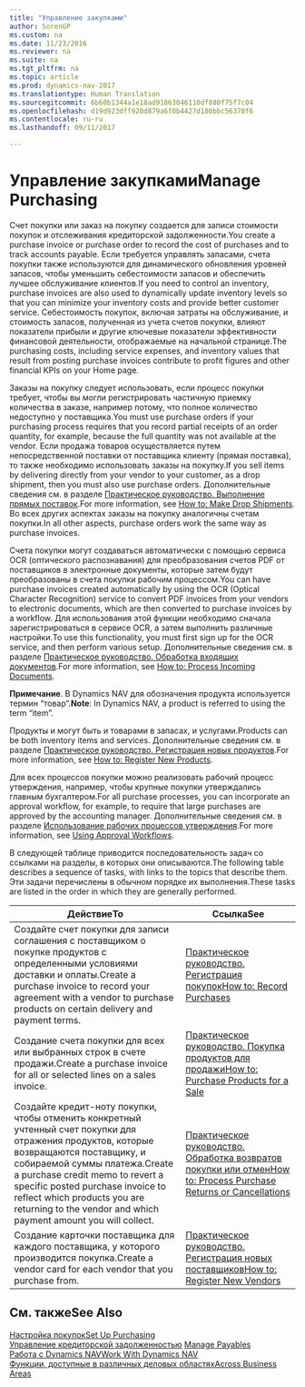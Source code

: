 ```yaml
---
title: "Управление закупками"
author: SorenGP
ms.custom: na
ms.date: 11/23/2016
ms.reviewer: na
ms.suite: na
ms.tgt_pltfrm: na
ms.topic: article
ms.prod: dynamics-nav-2017
ms.translationtype: Human Translation
ms.sourcegitcommit: 6b60b1344a1e18ad91863046110df880f75f7c04
ms.openlocfilehash: d19d923dff920d879a6f0b4427d180bbc56370f6
ms.contentlocale: ru-ru
ms.lasthandoff: 09/11/2017

---
```


# <a name="manage-purchasing"></a><span data-ttu-id="5297f-102">Управление закупками</span><span class="sxs-lookup"><span data-stu-id="5297f-102">Manage Purchasing</span></span>
<span data-ttu-id="5297f-103">Счет покупки или заказ на покупку создается для записи стоимости покупок и отслеживания кредиторской задолженности.</span><span class="sxs-lookup"><span data-stu-id="5297f-103">You create a purchase invoice or purchase order to record the cost of purchases and to track accounts payable.</span></span> <span data-ttu-id="5297f-104">Если требуется управлять запасами, счета покупки также используются для динамического обновления уровней запасов, чтобы уменьшить себестоимости запасов и обеспечить лучшее обслуживание клиентов.</span><span class="sxs-lookup"><span data-stu-id="5297f-104">If you need to control an inventory, purchase invoices are also used to dynamically update inventory levels so that you can minimize your inventory costs and provide better customer service.</span></span> <span data-ttu-id="5297f-105">Себестоимость покупок, включая затраты на обслуживание, и стоимость запасов, полученная из учета счетов покупки, влияют показатели прибыли и другие ключевые показатели эффективности финансовой деятельности, отображаемые на начальной странице.</span><span class="sxs-lookup"><span data-stu-id="5297f-105">The purchasing costs, including service expenses, and inventory values that result from posting purchase invoices contribute to profit figures and other financial KPIs on your Home page.</span></span>

<span data-ttu-id="5297f-106">Заказы на покупку следует использовать, если процесс покупки требует, чтобы вы могли регистрировать частичную приемку количества в заказе, например потому, что полное количество недоступно у поставщика.</span><span class="sxs-lookup"><span data-stu-id="5297f-106">You must use purchase orders if your purchasing process requires that you record partial receipts of an order quantity, for example, because the full quantity was not available at the vendor.</span></span> <span data-ttu-id="5297f-107">Если продажа товаров осуществляется путем непосредственной поставки от поставщика клиенту (прямая поставка), то также необходимо использовать заказы на покупку.</span><span class="sxs-lookup"><span data-stu-id="5297f-107">If you sell items by delivering directly from your vendor to your customer, as a drop shipment, then you must also use purchase orders.</span></span> <span data-ttu-id="5297f-108">Дополнительные сведения см. в разделе [Практическое руководство. Выполнение прямых поставок](sales-how-drop-shipment.md).</span><span class="sxs-lookup"><span data-stu-id="5297f-108">For more information, see [How to: Make Drop Shipments](sales-how-drop-shipment.md).</span></span> <span data-ttu-id="5297f-109">Во всех других аспектах заказы на покупку аналогичны счетам покупки.</span><span class="sxs-lookup"><span data-stu-id="5297f-109">In all other aspects, purchase orders work the same way as purchase invoices.</span></span>

<span data-ttu-id="5297f-110">Счета покупки могут создаваться автоматически с помощью сервиса OCR (оптического распознавания) для преобразования счетов PDF от поставщиков в электронные документы, которые затем будут преобразованы в счета покупки рабочим процессом.</span><span class="sxs-lookup"><span data-stu-id="5297f-110">You can have purchase invoices created automatically by using the OCR (Optical Character Recognition) service to convert PDF invoices from your vendors to electronic documents, which are then converted to purchase invoices by a workflow.</span></span> <span data-ttu-id="5297f-111">Для использования этой функции необходимо сначала зарегистрироваться в сервисе OCR, а затем выполнить различные настройки.</span><span class="sxs-lookup"><span data-stu-id="5297f-111">To use this functionality, you must first sign up for the OCR service, and then perform various setup.</span></span> <span data-ttu-id="5297f-112">Дополнительные сведения см. в разделе [Практическое руководство. Обработка входящих документов](across-process-income-documents.md).</span><span class="sxs-lookup"><span data-stu-id="5297f-112">For more information, see [How to: Process Incoming Documents](across-process-income-documents.md).</span></span>      

<span data-ttu-id="5297f-113">**Примечание**. В Dynamics NAV для обозначения продукта используется термин “товар”.</span><span class="sxs-lookup"><span data-stu-id="5297f-113">**Note**: In Dynamics NAV, a product is referred to using the term “item”.</span></span>

<span data-ttu-id="5297f-114">Продукты и могут быть и товарами в запасах, и услугами.</span><span class="sxs-lookup"><span data-stu-id="5297f-114">Products can be both inventory items and services.</span></span> <span data-ttu-id="5297f-115">Дополнительные сведения см. в разделе [Практическое руководство. Регистрация новых продуктов](inventory-how-register-new-products.md).</span><span class="sxs-lookup"><span data-stu-id="5297f-115">For more information, see [How to: Register New Products](inventory-how-register-new-products.md).</span></span>

<span data-ttu-id="5297f-116">Для всех процессов покупки можно реализовать рабочий процесс утверждения, например, чтобы крупные покупки утверждались главным бухгалтером.</span><span class="sxs-lookup"><span data-stu-id="5297f-116">For all purchase processes, you can incorporate an approval workflow, for example, to require that large purchases are approved by the accounting manager.</span></span> <span data-ttu-id="5297f-117">Дополнительные сведения см. в разделе [Использование рабочих процессов утверждения](across-how-use-approval-workflows.md).</span><span class="sxs-lookup"><span data-stu-id="5297f-117">For more information, see [Using Approval Workflows](across-how-use-approval-workflows.md).</span></span>

<span data-ttu-id="5297f-118">В следующей таблице приводится последовательность задач со ссылками на разделы, в которых они описываются.</span><span class="sxs-lookup"><span data-stu-id="5297f-118">The following table describes a sequence of tasks, with links to the topics that describe them.</span></span> <span data-ttu-id="5297f-119">Эти задачи перечислены в обычном порядке их выполнения.</span><span class="sxs-lookup"><span data-stu-id="5297f-119">These tasks are listed in the order in which they are generally performed.</span></span>


|<span data-ttu-id="5297f-120">Действие</span><span class="sxs-lookup"><span data-stu-id="5297f-120">To</span></span> |<span data-ttu-id="5297f-121">Ссылка</span><span class="sxs-lookup"><span data-stu-id="5297f-121">See</span></span> |
|---|----|
|<span data-ttu-id="5297f-122">Создайте счет покупки для записи соглашения с поставщиком о покупке продуктов с определенными условиями доставки и оплаты.</span><span class="sxs-lookup"><span data-stu-id="5297f-122">Create a purchase invoice to record your agreement with a vendor to purchase products on certain delivery and payment terms.</span></span> |[<span data-ttu-id="5297f-123">Практическое руководство. Регистрация покупок</span><span class="sxs-lookup"><span data-stu-id="5297f-123">How to: Record Purchases</span></span>](purchasing-how-record-purchases.md)|
|<span data-ttu-id="5297f-124">Создание счета покупки для всех или выбранных строк в счете продажи.</span><span class="sxs-lookup"><span data-stu-id="5297f-124">Create a purchase invoice for all or selected lines on a sales invoice.</span></span>|[<span data-ttu-id="5297f-125">Практическое руководство. Покупка продуктов для продажи</span><span class="sxs-lookup"><span data-stu-id="5297f-125">How to: Purchase Products for a Sale</span></span>](purchasing-how-purchase-products-sale.md)|
|<span data-ttu-id="5297f-126">Создайте кредит-ноту покупки, чтобы отменить конкретный учтенный счет покупки для отражения продуктов, которые возвращаются поставщику, и собираемой суммы платежа.</span><span class="sxs-lookup"><span data-stu-id="5297f-126">Create a purchase credit memo to revert a specific posted purchase invoice to reflect which products you are returning to the vendor and which payment amount you will collect.</span></span>|[<span data-ttu-id="5297f-127">Практическое руководство. Обработка возвратов покупки или отмен</span><span class="sxs-lookup"><span data-stu-id="5297f-127">How to: Process Purchase Returns or Cancellations</span></span>](purchasing-how-process-purchase-returns-cancellations.md)|
|<span data-ttu-id="5297f-128">Создание карточки поставщика для каждого поставщика, у которого производится покупка.</span><span class="sxs-lookup"><span data-stu-id="5297f-128">Create a vendor card for each vendor that you purchase from.</span></span>|[<span data-ttu-id="5297f-129">Практическое руководство. Регистрация новых поставщиков</span><span class="sxs-lookup"><span data-stu-id="5297f-129">How to: Register New Vendors</span></span>](purchasing-how-register-new-vendors.md)|

## <a name="see-also"></a><span data-ttu-id="5297f-130">См. также</span><span class="sxs-lookup"><span data-stu-id="5297f-130">See Also</span></span>
[<span data-ttu-id="5297f-131">Настройка покупок</span><span class="sxs-lookup"><span data-stu-id="5297f-131">Set Up Purchasing</span></span>](purchasing-setup-purchasing.md)  
<span data-ttu-id="5297f-132">[Управление кредиторской задолженностью](payables-manage-payables.md)  </span><span class="sxs-lookup"><span data-stu-id="5297f-132">[Manage Payables](payables-manage-payables.md)  </span></span>  
[<span data-ttu-id="5297f-133">Работа с Dynamics NAV</span><span class="sxs-lookup"><span data-stu-id="5297f-133">Work With Dynamics NAV</span></span>](ui-work-product.md)  
[<span data-ttu-id="5297f-134">Функции, доступные в различных деловых областях</span><span class="sxs-lookup"><span data-stu-id="5297f-134">Across Business Areas</span></span>](ui-across-business-areas.md)

